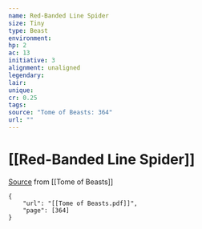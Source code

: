 ```yaml
---
name: Red-Banded Line Spider
size: Tiny
type: Beast
environment: 
hp: 2
ac: 13
initiative: 3
alignment: unaligned
legendary: 
lair: 
unique: 
cr: 0.25
tags: 
source: "Tome of Beasts: 364"
url: ""
---
```

# [[Red-Banded Line Spider]]

[Source](zotero://open-pdf/library/items/ULEQWHJM?page=364) from [[Tome of Beasts]]

```pdf
{
	"url": "[[Tome of Beasts.pdf]]",
	"page": [364]
}
```

